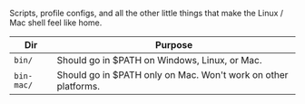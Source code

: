 Scripts, profile configs, and all the other little things that make the Linux / Mac shell feel like home.

| Dir | Purpose |
|---|---|
| `bin/`     | Should go in $PATH on Windows, Linux, or Mac. |
| `bin-mac/` | Should go in $PATH only on Mac.  Won't work on other platforms. |